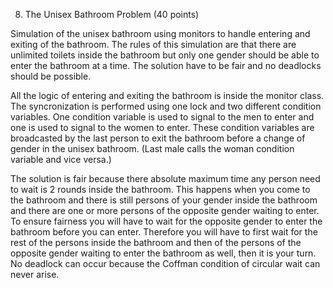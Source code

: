8. The Unisex Bathroom Problem (40 points)

Simulation of the unisex bathroom using monitors to handle entering and exiting of the bathroom.
The rules of this simulation are that there are unlimited toilets inside the bathroom but only
one gender should be able to enter the bathroom at a time. The solution have to be fair and no
deadlocks should be possible.

All the logic of entering and exiting the bathroom is inside the monitor class. The syncronization
is performed using one lock and two different condition variables. One condition variable is used to
signal to the men to enter and one is used to signal to the women to enter. These condition variables
are broadcasted by the last person to exit the bathroom before a change of gender in the unisex
bathroom. (Last male calls the woman condition variable and vice versa.)

The solution is fair because there absolute maximum time any person need to wait is 2 rounds inside the
bathroom. This happens when you come to the bathroom and there is still persons of your gender inside the
bathroom and there are one or more persons of the opposite gender waiting to enter. To ensure fairness you
will have to wait for the opposite gender to enter the bathroom before you can enter. Therefore you will
have to first wait for the rest of the persons inside the bathroom and then of the persons of the opposite
gender waiting to enter the bathroom as well, then it is your turn. No deadlock can occur because the
Coffman condition of circular wait can never arise.
